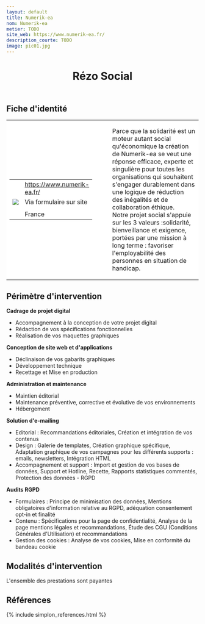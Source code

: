 ```yaml
---
layout: default
title: Numerik-ea
nom: Numerik-ea
metier: TODO
site_web: https://www.numerik-ea.fr/
description_courte: TODO
image: pic01.jpg
---
```


<header>
	<h1> Rézo Social </h1>
</header>

<div class="main">
	<h2> Fiche d'identité </h2>
	<table style="border-collapse: collapse;">
		<tr style="border: none; background-color:#FFFFFF;">
			<td style="border: none; background-color:#FFFFFF;width:20%;height:80%;">
				<div class="fiche_contact" style="">
					<table style="border-collapse: collapse;">
						<tr class="site_web" style="border: none; background-color:#FFFFFF;">
							<td style="border: none;">
								<img src="" class="fiche_icone"/>
							</td>
							<td style="border: none;">
								<a href="https://www.numerik-ea.fr/"> https://www.numerik-ea.fr/</a>
							</td>
						</tr>
						<tr class="contact" style="border: none; background-color:#FFFFFF;">
							<td style="border: none;display: table-cell;">
								<img src="{{site.url}}{{site.baseurl}}/images/email_icon.png" class="image" style="max-width:150%;vertical-align: middle;"/>
							</td>
							<td style="border: none;">
								Via formulaire sur site
							</td>
						</tr>
						<tr class="telephone" style="border: none; background-color:#FFFFFF;">
							<td style="border: none;">
								<img src="" class="fiche_icone"/>
							</td>
							<td style="border: none;">
							</td>
						</tr>
						<tr class="zone" style="border: none; background-color:#FFFFFF;">
							<td style="border: none;">
								<img src="" class="fiche_icone"/>
							</td>
							<td style="border: none;">
								France
							</td>
						</tr>
					</table>
				</div>
			</td>
			<td style="width:10%;"/>
			<td style="background-color:#FFFFFF; width:60%;">
				<div class="fiche_identite">
					<p style="font-weight:normal;">
					Parce que la solidarité est un moteur autant social qu'économique la création de Numerik-ea se veut une réponse efficace, experte et singulière pour toutes les organisations qui souhaitent s'engager durablement dans une logique de réduction des inégalités et de collaboration éthique.<br>
					Notre projet social s'appuie sur les 3 valeurs :solidarité, bienveillance et exigence, portées par une mission à long terme : favoriser l'employabilité des personnes en situation de handicap.
					</p>
				</div>
			</td>
		</tr>
	</table>
	<div class="perimetre_intervention">
		<h2> Périmètre d'intervention </h2>
		<strong>Cadrage de projet digital</strong>
			<ul>
				<li>Accompagnement à la conception de votre projet digital</li>
				<li>Rédaction de vos spécifications fonctionnelles</li>
				<li>Réalisation de vos maquettes graphiques</li></ul>
		<strong>Conception de site web et d'applications</strong>
		<ul>
			<li>Déclinaison de vos gabarits graphiques</li>
			<li>Développement technique</li>
			<li>Recettage et Mise en production</li>
		</ul>
		<strong>Administration et maintenance</strong>
		<ul>
			<li>Maintien éditorial</li>
			<li>Maintenance préventive, corrective et évolutive de vos environnements</li>
			<li>Hébergement</li></ul>
		<strong>Solution d'e-mailing</strong>
		<ul>
			<li>Editorial : Recommandations éditoriales, Création et intégration de vos contenus</li>
			<li>Design : Galerie de templates, Création graphique spécifique, Adaptation graphique de vos campagnes pour les différents supports : emails, newsletters, Intégration HTML</li>
			<li>Accompagnement et support : Import et gestion de vos bases de données, Support et Hotline, Recette, Rapports statistiques commentés, Protection des données - RGPD</li>
		</ul>
		<strong>Audits RGPD</strong>
		<ul>
			<li>Formulaires : Principe de minimisation des données, Mentions obligatoires d'information relative au RGPD, adéquation consentement opt-in et finalité</li>
			<li>Contenu : Spécifications pour la page de confidentialité, Analyse de la page mentions légales et recommandations, Étude des CGU (Conditions Générales d'Utilisation) et recommandations</li>
			<li>Gestion des cookies : Analyse de vos cookies, Mise en conformité du bandeau cookie</li>
		</ul>
	</div>
	<div class="modalite_intervention">
		<h2> Modalités d'intervention </h2>
		<p>L'ensemble des prestations sont payantes</p>
</div>
<footer class="references">
	<h2> Références </h2>
	{% include simplon_references.html %}
</footer>

